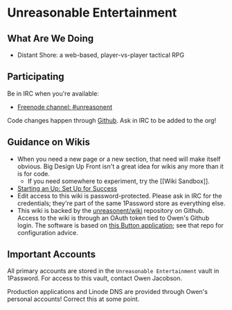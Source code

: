 # Unreasonable Entertainment

## What Are We Doing

* Distant Shore: a web-based, player-vs-player tactical RPG

## Participating

Be in IRC when you're available:

* [Freenode channel: #unreasonent](irc://irc.freenode.org/#unreasonent)

Code changes happen through [Github](https://github.com/unreasonent/). Ask in IRC to be added to the org!

## Guidance on Wikis

* When you need a new page or a new section, that need will make itself obvious. Big Design Up Front isn't a great idea for wikis any more than it is for code.
    * If you need somewhere to experiment, try the [[Wiki Sandbox]].
* [Starting an Up: Set Up for Success](https://startinganup.wordpress.com/2016/06/20/set-up-for-success/)
* Edit access to this wiki is password-protected. Please ask in IRC for the credentials; they're part of the same 1Password store as everything else.
* This wiki is backed by the [unreasonent/wiki](https://github.com/unreasonent/wiki) repository on Github. Access to the wiki is through an OAuth token tied to Owen's Github login. The software is based on [this Button application](https://github.com/naoa/gollum-on-heroku); see that repo for configuration advice.

## Important Accounts

All primary accounts are stored in the `Unreasonable Entertainment` vault in 1Password. For access to this vault, contact Owen Jacobson.

Production applications and Linode DNS are provided through Owen's personal accounts! Correct this at some point.